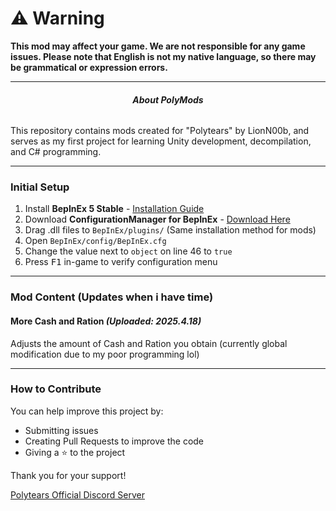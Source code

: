# **⚠️ Warning**  
**This mod may affect your game. We are not responsible for any game issues. Please note that English is not my native language, so there may be grammatical or expression errors.**

---

<center><h6><b>About PolyMods</b></h6></center>  
This repository contains mods created for "Polytears" by LionN00b, and serves as my first project for learning Unity development, decompilation, and C# programming.

---

### **Initial Setup**  
1. Install **BepInEx 5 Stable** - [Installation Guide](https://github.com/BepInEx/BepInEx.ConfigurationManager/releases/tag/v18.4)
2. Download **ConfigurationManager for BepInEx** - [Download Here](https://github.com/BepInEx/BepInEx.ConfigurationManager/releases/tag/v18.4)
3. Drag .dll files to `BepInEx/plugins/` (Same installation method for mods)
4. Open `BepInEx/config/BepInEx.cfg`
5. Change the value next to `object` on line 46 to `true`
6. Press <kbd>F1</kbd> in-game to verify configuration menu

---

### **Mod Content (Updates when i have time)**  
#### **More Cash and Ration** *(Uploaded: 2025.4.18)*  
Adjusts the amount of Cash and Ration you obtain (currently global modification due to my poor programming lol)

---

### **How to Contribute**  
You can help improve this project by:  
- Submitting issues
- Creating Pull Requests to improve the code
- Giving a ⭐ to the project  

Thank you for your support!  

[Polytears Official Discord Server](https://discord.gg/SmgVbmX)
